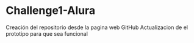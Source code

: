 # Challenge1-Alura
Creación del repositorio desde la pagina web GitHub
Actualizacion de el prototipo para que sea funcional
